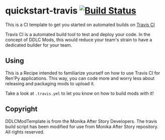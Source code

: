 # quickstart-travis [![Build Status](https://travis-ci.org/Sayo-nika/quickstart-travis.svg?branch=master)](https://travis-ci.org/Sayo-nika/quickstart-travis)

This is a CI template to get you started on automated builds on [Travis CI](https://travis-ci.org)

Travis CI is a automated build tool to test and deploy your code. In the concept of DDLC Mods, this would
reduce your team's strain to have a dedicated builder for your team.

## Using

This is a Recipe intended to familiarize yourself on how to use Travis CI for Ren'Py applications. This way, you can code more
and worry less about releasing and packaging mods to upload it.

Take a look at `.travis.yml` to let you know on how to build mods with it!

## Copyright

DDLCModTemplate is from the Monika After Story Developers. The travis build script has been modified for use from Monika After Story repository.
All rights reserved.

